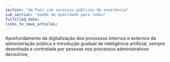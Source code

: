 ```yaml
---
section: "Um País com serviços públicos de excelência"
sub_section: "Saúde de qualidade para todos"
fulfilled_date:
links_to_news_articles:
---
```


Aprofundamento da digitalização dos processos internos e externos da administração pública e introdução gradual de inteligência artificial, sempre desenhada e controlada por pessoas nos processos administrativos decisórios;